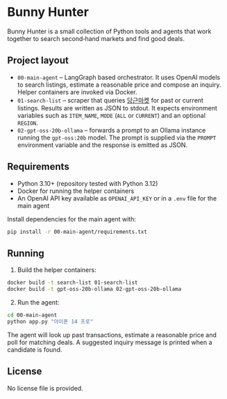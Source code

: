 # Bunny Hunter

Bunny Hunter is a small collection of Python tools and agents that work together to search second‑hand markets and find good deals.

## Project layout

- `00-main-agent` – LangGraph based orchestrator.  It uses OpenAI models to search listings, estimate a reasonable price and compose an inquiry.  Helper containers are invoked via Docker.
- `01-search-list` – scraper that queries [당근마켓](https://www.daangn.com/) for past or current listings.  Results are written as JSON to stdout.  It expects environment variables such as `ITEM_NAME`, `MODE` (`ALL` or `CURRENT`) and an optional `REGION`.
- `02-gpt-oss-20b-ollama` – forwards a prompt to an Ollama instance running the `gpt-oss:20b` model.  The prompt is supplied via the `PROMPT` environment variable and the response is emitted as JSON.

## Requirements

- Python 3.10+ (repository tested with Python 3.12)
- Docker for running the helper containers
- An OpenAI API key available as `OPENAI_API_KEY` or in a `.env` file for the main agent

Install dependencies for the main agent with:

```bash
pip install -r 00-main-agent/requirements.txt
```

## Running

1. Build the helper containers:

```bash
docker build -t search-list 01-search-list
docker build -t gpt-oss-20b-ollama 02-gpt-oss-20b-ollama
```

2. Run the agent:

```bash
cd 00-main-agent
python app.py "아이폰 14 프로"
```

The agent will look up past transactions, estimate a reasonable price and poll for matching deals.  A suggested inquiry message is printed when a candidate is found.

## License

No license file is provided.

